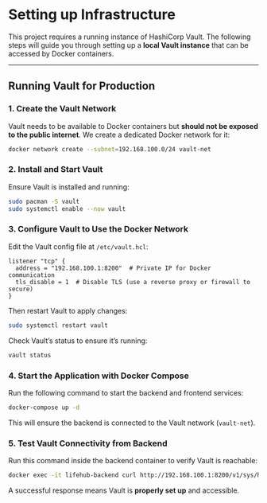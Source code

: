 # Setting up Infrastructure

This project requires a running instance of HashiCorp Vault. The following steps will guide you through setting up a **local Vault instance** that can be accessed by Docker containers.

---

## Running Vault for Production

### **1. Create the Vault Network**
Vault needs to be available to Docker containers but **should not be exposed to the public internet**. We create a dedicated Docker network for it:

```bash
docker network create --subnet=192.168.100.0/24 vault-net
```

### **2. Install and Start Vault**
Ensure Vault is installed and running:

```bash
sudo pacman -S vault
sudo systemctl enable --now vault
```

### **3. Configure Vault to Use the Docker Network**
Edit the Vault config file at `/etc/vault.hcl`:

```hcl
listener "tcp" {
  address = "192.168.100.1:8200"  # Private IP for Docker communication
  tls_disable = 1  # Disable TLS (use a reverse proxy or firewall to secure)
}
```

Then restart Vault to apply changes:

```bash
sudo systemctl restart vault
```

Check Vault’s status to ensure it’s running:

```bash
vault status
```

### **4. Start the Application with Docker Compose**
Run the following command to start the backend and frontend services:

```bash
docker-compose up -d
```

This will ensure the backend is connected to the Vault network (`vault-net`).

### **5. Test Vault Connectivity from Backend**
Run this command inside the backend container to verify Vault is reachable:

```bash
docker exec -it lifehub-backend curl http://192.168.100.1:8200/v1/sys/health
```

A successful response means Vault is **properly set up** and accessible.
